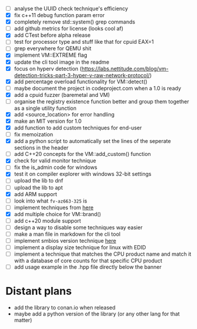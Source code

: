 - [ ] analyse the UUID check technique's efficiency
- [X] fix c++11 debug function param error
- [X] completely remove std::system() grep commands
- [ ] add github metrics for license (looks cool af)
- [X] add CTest before alpha release
- [ ] test for processor type and stuff like that for cpuid EAX=1
- [ ] grep everywhere for QEMU shit
- [X] implement VM::EXTREME flag
- [X] update the cli tool image in the readme
- [X] focus on hyperv detection (https://labs.nettitude.com/blog/vm-detection-tricks-part-3-hyper-v-raw-network-protocol/)
- [X] add percentage overload functionality for VM::detect()
- [ ] maybe document the project in codeproject.com when a 1.0 is ready
- [X] add a cpuid fuzzer (baremetal and VM)
- [ ] organise the registry existence function better and group them together as a single utility function
- [X] add <source_location> for error handling
- [X] make an MIT version for 1.0
- [X] add function to add custom techniques for end-user
- [ ] fix memoization
- [X] add a python script to automatically set the lines of the seperate sections in the header
- [ ] add C++20 concepts for the VM::add_custom() function
- [X] check for valid monitor technique
- [ ] fix the is_admin code for windows
- [X] test it on compiler explorer with windows 32-bit settings
- [ ] upload the lib to dnf 
- [ ] upload the lib to apt 
- [X] add ARM support
- [ ] look into what `fv-az663-325` is
- [ ] implement techniques from [here](https://labs.nettitude.com/blog/vm-detection-tricks-part-3-hyper-v-raw-network-protocol/)
- [X] add multiple choice for VM::brand()
- [ ] add c++20 module support 
- [ ] design a way to disable some techniques way easier
- [ ] make a man file in markdown for the cli tool
- [ ] implement smbios version technique [here](https://github.com/Print3M/Anti-VM/blob/eb524ed89e783b36c149acc450b2350d4198b06b/detectors.cpp#L88)
- [ ] implement a display size technique for linux with EDID 
- [ ] implement a technique that matches the CPU product name and match it with a database of core counts for that specific CPU product
- [ ] add usage example in the .hpp file directly below the banner

# Distant plans
- add the library to conan.io when released
- maybe add a python version of the library (or any other lang for that matter)